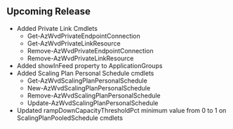 <!--
    Please leave this section at the top of the change log.

    Changes for the upcoming release should go under the section titled "Upcoming Release", and should adhere to the following format:

    ## Upcoming Release
    * Overview of change #1
        - Additional information about change #1
    * Overview of change #2
        - Additional information about change #2
        - Additional information about change #2
    * Overview of change #3
    * Overview of change #4
        - Additional information about change #4

    ## YYYY.MM.DD - Version X.Y.Z (Previous Release)
    * Overview of change #1
        - Additional information about change #1
-->

## Upcoming Release
* Added Private Link Cmdlets
    - Get-AzWvdPrivateEndpointConnection
    - Get-AzWvdPrivateLinkResource
    - Remove-AzWvdPrivateEndpointConnection
    - Remove-AzWvdPrivateLinkResource
* Added showInFeed property to ApplicationGroups
* Added Scaling Plan Personal Schedule cmdlets
    - Get-AzWvdScalingPlanPersonalSchedule
    - New-AzWvdScalingPlanPersonalSchedule
    - Remove-AzWvdScalingPlanPersonalSchedule
    - Update-AzWvdScalingPlanPersonalSchedule
* Updated rampDownCapacityThresholdPct minimum value from 0 to 1 on ScalingPlanPooledSchedule cmdlets